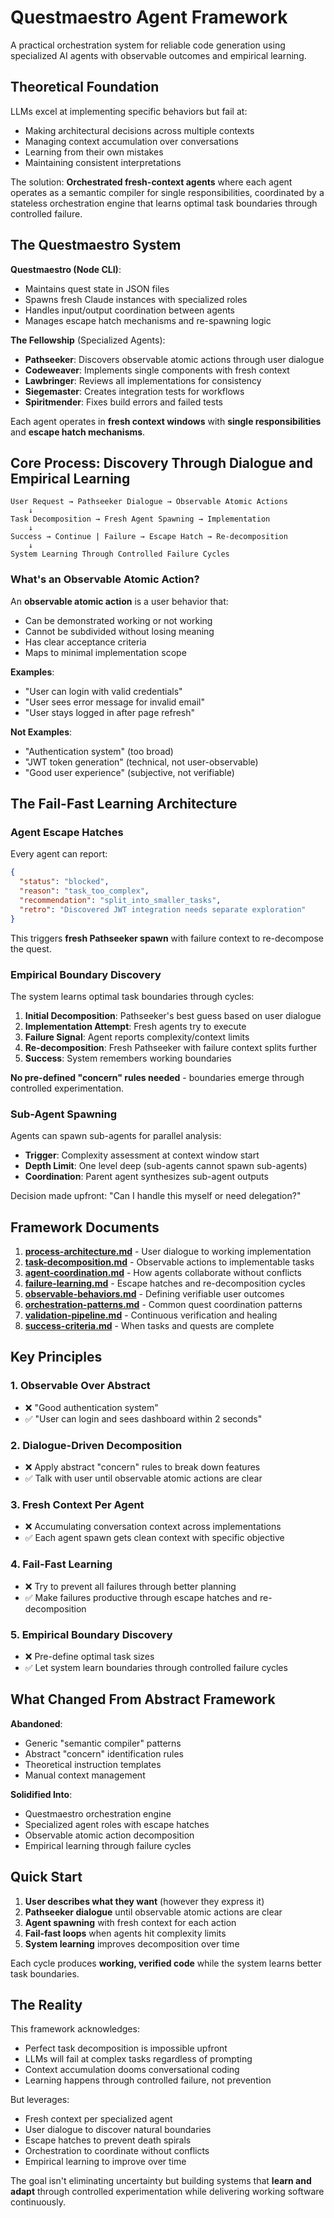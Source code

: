 # Questmaestro Agent Framework

A practical orchestration system for reliable code generation using specialized AI agents with observable outcomes and empirical learning.

## Theoretical Foundation

LLMs excel at implementing specific behaviors but fail at:
- Making architectural decisions across multiple contexts
- Managing context accumulation over conversations
- Learning from their own mistakes
- Maintaining consistent interpretations

The solution: **Orchestrated fresh-context agents** where each agent operates as a semantic compiler for single responsibilities, coordinated by a stateless orchestration engine that learns optimal task boundaries through controlled failure.

## The Questmaestro System

**Questmaestro (Node CLI)**:
- Maintains quest state in JSON files
- Spawns fresh Claude instances with specialized roles
- Handles input/output coordination between agents
- Manages escape hatch mechanisms and re-spawning logic

**The Fellowship** (Specialized Agents):
- **Pathseeker**: Discovers observable atomic actions through user dialogue
- **Codeweaver**: Implements single components with fresh context
- **Lawbringer**: Reviews all implementations for consistency
- **Siegemaster**: Creates integration tests for workflows
- **Spiritmender**: Fixes build errors and failed tests

Each agent operates in **fresh context windows** with **single responsibilities** and **escape hatch mechanisms**.

## Core Process: Discovery Through Dialogue and Empirical Learning

```
User Request → Pathseeker Dialogue → Observable Atomic Actions
    ↓
Task Decomposition → Fresh Agent Spawning → Implementation
    ↓
Success → Continue | Failure → Escape Hatch → Re-decomposition
    ↓
System Learning Through Controlled Failure Cycles
```

### What's an Observable Atomic Action?

An **observable atomic action** is a user behavior that:
- Can be demonstrated working or not working
- Cannot be subdivided without losing meaning
- Has clear acceptance criteria
- Maps to minimal implementation scope

**Examples**:
- "User can login with valid credentials"
- "User sees error message for invalid email"  
- "User stays logged in after page refresh"

**Not Examples**:
- "Authentication system" (too broad)
- "JWT token generation" (technical, not user-observable)
- "Good user experience" (subjective, not verifiable)

## The Fail-Fast Learning Architecture

### Agent Escape Hatches

Every agent can report:
```json
{
  "status": "blocked",
  "reason": "task_too_complex",
  "recommendation": "split_into_smaller_tasks",
  "retro": "Discovered JWT integration needs separate exploration"
}
```

This triggers **fresh Pathseeker spawn** with failure context to re-decompose the quest.

### Empirical Boundary Discovery

The system learns optimal task boundaries through cycles:

1. **Initial Decomposition**: Pathseeker's best guess based on user dialogue
2. **Implementation Attempt**: Fresh agents try to execute
3. **Failure Signal**: Agent reports complexity/context limits
4. **Re-decomposition**: Fresh Pathseeker with failure context splits further
5. **Success**: System remembers working boundaries

**No pre-defined "concern" rules needed** - boundaries emerge through controlled experimentation.

### Sub-Agent Spawning

Agents can spawn sub-agents for parallel analysis:
- **Trigger**: Complexity assessment at context window start
- **Depth Limit**: One level deep (sub-agents cannot spawn sub-agents)
- **Coordination**: Parent agent synthesizes sub-agent outputs

Decision made upfront: "Can I handle this myself or need delegation?"

## Framework Documents

1. **[process-architecture.md](./process-architecture.md)** - User dialogue to working implementation
2. **[task-decomposition.md](./task-decomposition.md)** - Observable actions to implementable tasks
3. **[agent-coordination.md](./agent-coordination.md)** - How agents collaborate without conflicts
4. **[failure-learning.md](./failure-learning.md)** - Escape hatches and re-decomposition cycles
5. **[observable-behaviors.md](./observable-behaviors.md)** - Defining verifiable user outcomes
6. **[orchestration-patterns.md](./orchestration-patterns.md)** - Common quest coordination patterns
7. **[validation-pipeline.md](./validation-pipeline.md)** - Continuous verification and healing
8. **[success-criteria.md](./success-criteria.md)** - When tasks and quests are complete

## Key Principles

### 1. Observable Over Abstract
- ❌ "Good authentication system"
- ✅ "User can login and sees dashboard within 2 seconds"

### 2. Dialogue-Driven Decomposition
- ❌ Apply abstract "concern" rules to break down features
- ✅ Talk with user until observable atomic actions are clear

### 3. Fresh Context Per Agent
- ❌ Accumulating conversation context across implementations
- ✅ Each agent spawn gets clean context with specific objective

### 4. Fail-Fast Learning
- ❌ Try to prevent all failures through better planning
- ✅ Make failures productive through escape hatches and re-decomposition

### 5. Empirical Boundary Discovery
- ❌ Pre-define optimal task sizes
- ✅ Let system learn boundaries through controlled failure cycles

## What Changed From Abstract Framework

**Abandoned**:
- Generic "semantic compiler" patterns
- Abstract "concern" identification rules
- Theoretical instruction templates
- Manual context management

**Solidified Into**:
- Questmaestro orchestration engine
- Specialized agent roles with escape hatches
- Observable atomic action decomposition
- Empirical learning through failure cycles

## Quick Start

1. **User describes what they want** (however they express it)
2. **Pathseeker dialogue** until observable atomic actions are clear  
3. **Agent spawning** with fresh context for each action
4. **Fail-fast loops** when agents hit complexity limits
5. **System learning** improves decomposition over time

Each cycle produces **working, verified code** while the system learns better task boundaries.

## The Reality

This framework acknowledges:
- Perfect task decomposition is impossible upfront
- LLMs will fail at complex tasks regardless of prompting
- Context accumulation dooms conversational coding
- Learning happens through controlled failure, not prevention

But leverages:
- Fresh context per specialized agent
- User dialogue to discover natural boundaries
- Escape hatches to prevent death spirals
- Orchestration to coordinate without conflicts
- Empirical learning to improve over time

The goal isn't eliminating uncertainty but building systems that **learn and adapt** through controlled experimentation while delivering working software continuously.